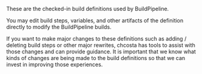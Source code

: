These are the checked-in build definitions used by BuildPipeline.

You may edit build steps, variables, and other artifacts of the definition directly to modify the BuildPipeline builds.

If you want to make major changes to these definitions such as adding / deleting build steps or other major rewrites, chcosta has tools to assist with those changes and can provide guidance.  It is important that we know what kinds of changes are being made to the build definitions so that we can invest in improving those experiences.